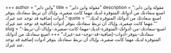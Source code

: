 +++
author = "واين داير"
title = "مقولة واين داير"
description = "مقولة واين داير: اصنع سعادتك من أدواتك المتوفرة لديك مهما كانت صغيرة، وإياك أن تربط سعادتك بتوفر أدوات إضافية قد توجد عند غيرك."
quote = '''اصنع سعادتك من أدواتك المتوفرة لديك مهما كانت صغيرة، وإياك أن تربط سعادتك بتوفر أدوات إضافية قد توجد عند غيرك.'''
slug = "اصنع-سعادتك-من-أدواتك-المتوفرة-لديك-مهما-كانت-صغيرة،-وإياك-أن-تربط-سعادتك-بتوفر-أدوات-إضافية-قد-توجد-عند-غيرك"
+++
اصنع سعادتك من أدواتك المتوفرة لديك مهما كانت صغيرة، وإياك أن تربط سعادتك بتوفر أدوات إضافية قد توجد عند غيرك.
